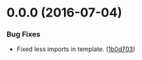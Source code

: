 <a name="0.0.0"></a>
# 0.0.0 (2016-07-04)


### Bug Fixes

* Fixed less imports in template. ([1b0d703](https://aui-team-bot/https://bitbucket.org/atlassian/atlaskit/commits/1b0d703))



